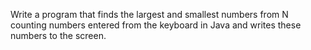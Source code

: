 Write a program that finds the largest and smallest numbers from N counting numbers entered from the keyboard in Java and writes these numbers to the screen.